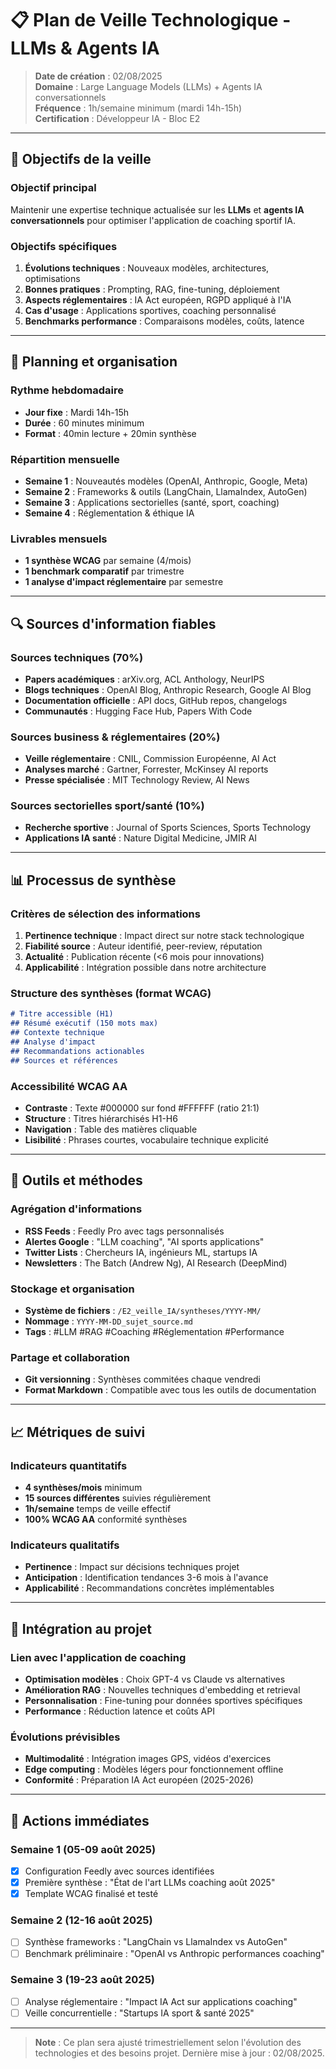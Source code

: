 # 📋 Plan de Veille Technologique - LLMs & Agents IA

> **Date de création** : 02/08/2025  
> **Domaine** : Large Language Models (LLMs) + Agents IA conversationnels  
> **Fréquence** : 1h/semaine minimum (mardi 14h-15h)  
> **Certification** : Développeur IA - Bloc E2

---

## 🎯 **Objectifs de la veille**

### Objectif principal
Maintenir une expertise technique actualisée sur les **LLMs** et **agents IA conversationnels** pour optimiser l'application de coaching sportif IA.

### Objectifs spécifiques
1. **Évolutions techniques** : Nouveaux modèles, architectures, optimisations
2. **Bonnes pratiques** : Prompting, RAG, fine-tuning, déploiement
3. **Aspects réglementaires** : IA Act européen, RGPD appliqué à l'IA
4. **Cas d'usage** : Applications sportives, coaching personnalisé
5. **Benchmarks performance** : Comparaisons modèles, coûts, latence

---

## 📅 **Planning et organisation**

### Rythme hebdomadaire
- **Jour fixe** : Mardi 14h-15h
- **Durée** : 60 minutes minimum
- **Format** : 40min lecture + 20min synthèse

### Répartition mensuelle
- **Semaine 1** : Nouveautés modèles (OpenAI, Anthropic, Google, Meta)
- **Semaine 2** : Frameworks & outils (LangChain, LlamaIndex, AutoGen)
- **Semaine 3** : Applications sectorielles (santé, sport, coaching)
- **Semaine 4** : Réglementation & éthique IA

### Livrables mensuels
- **1 synthèse WCAG** par semaine (4/mois)
- **1 benchmark comparatif** par trimestre
- **1 analyse d'impact réglementaire** par semestre

---

## 🔍 **Sources d'information fiables**

### Sources techniques (70%)
- **Papers académiques** : arXiv.org, ACL Anthology, NeurIPS
- **Blogs techniques** : OpenAI Blog, Anthropic Research, Google AI Blog
- **Documentation officielle** : API docs, GitHub repos, changelogs
- **Communautés** : Hugging Face Hub, Papers With Code

### Sources business & réglementaires (20%)
- **Veille réglementaire** : CNIL, Commission Européenne, AI Act
- **Analyses marché** : Gartner, Forrester, McKinsey AI reports
- **Presse spécialisée** : MIT Technology Review, AI News

### Sources sectorielles sport/santé (10%)
- **Recherche sportive** : Journal of Sports Sciences, Sports Technology
- **Applications IA santé** : Nature Digital Medicine, JMIR AI

---

## 📊 **Processus de synthèse**

### Critères de sélection des informations
1. **Pertinence technique** : Impact direct sur notre stack technologique
2. **Fiabilité source** : Auteur identifié, peer-review, réputation
3. **Actualité** : Publication récente (<6 mois pour innovations)
4. **Applicabilité** : Intégration possible dans notre architecture

### Structure des synthèses (format WCAG)
```markdown
# Titre accessible (H1)
## Résumé exécutif (150 mots max)
## Contexte technique
## Analyse d'impact
## Recommandations actionables
## Sources et références
```

### Accessibilité WCAG AA
- **Contraste** : Texte #000000 sur fond #FFFFFF (ratio 21:1)
- **Structure** : Titres hiérarchisés H1-H6
- **Navigation** : Table des matières cliquable
- **Lisibilité** : Phrases courtes, vocabulaire technique explicité

---

## 🚀 **Outils et méthodes**

### Agrégation d'informations
- **RSS Feeds** : Feedly Pro avec tags personnalisés
- **Alertes Google** : "LLM coaching", "AI sports applications"
- **Twitter Lists** : Chercheurs IA, ingénieurs ML, startups IA
- **Newsletters** : The Batch (Andrew Ng), AI Research (DeepMind)

### Stockage et organisation
- **Système de fichiers** : `/E2_veille_IA/syntheses/YYYY-MM/`
- **Nommage** : `YYYY-MM-DD_sujet_source.md`
- **Tags** : #LLM #RAG #Coaching #Réglementation #Performance

### Partage et collaboration
- **Git versionning** : Synthèses commitées chaque vendredi
- **Format Markdown** : Compatible avec tous les outils de documentation

---

## 📈 **Métriques de suivi**

### Indicateurs quantitatifs
- **4 synthèses/mois** minimum
- **15 sources différentes** suivies régulièrement
- **1h/semaine** temps de veille effectif
- **100% WCAG AA** conformité synthèses

### Indicateurs qualitatifs
- **Pertinence** : Impact sur décisions techniques projet
- **Anticipation** : Identification tendances 3-6 mois à l'avance
- **Applicabilité** : Recommandations concrètes implémentables

---

## 🎯 **Intégration au projet**

### Lien avec l'application de coaching
- **Optimisation modèles** : Choix GPT-4 vs Claude vs alternatives
- **Amélioration RAG** : Nouvelles techniques d'embedding et retrieval
- **Personnalisation** : Fine-tuning pour données sportives spécifiques
- **Performance** : Réduction latence et coûts API

### Évolutions prévisibles
- **Multimodalité** : Intégration images GPS, vidéos d'exercices
- **Edge computing** : Modèles légers pour fonctionnement offline
- **Conformité** : Préparation IA Act européen (2025-2026)

---

## 📝 **Actions immédiates**

### Semaine 1 (05-09 août 2025)
- [x] Configuration Feedly avec sources identifiées
- [x] Première synthèse : "État de l'art LLMs coaching août 2025"
- [x] Template WCAG finalisé et testé

### Semaine 2 (12-16 août 2025)
- [ ] Synthèse frameworks : "LangChain vs LlamaIndex vs AutoGen"
- [ ] Benchmark préliminaire : "OpenAI vs Anthropic performances coaching"

### Semaine 3 (19-23 août 2025)
- [ ] Analyse réglementaire : "Impact IA Act sur applications coaching"
- [ ] Veille concurrentielle : "Startups IA sport & santé 2025"

---

> **Note** : Ce plan sera ajusté trimestriellement selon l'évolution des technologies et des besoins projet. Dernière mise à jour : 02/08/2025.